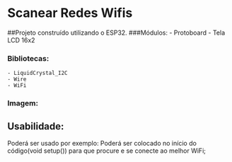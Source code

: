 # Scanear Redes Wifis

##Projeto construído utilizando o ESP32.
###Módulos:
	- Protoboard
	- Tela LCD 16x2

### Bibliotecas:
	- LiquidCrystal_I2C
	- Wire
	- WiFi

### Imagem:


## Usabilidade:
Poderá ser usado por exemplo: Poderá ser colocado no início do código(void setup()) para que procure e se conecte ao melhor WiFi;

